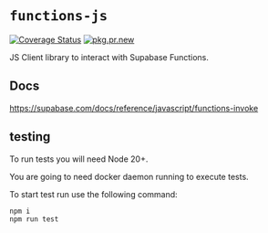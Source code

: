# `functions-js`

[![Coverage Status](https://coveralls.io/repos/github/supabase/functions-js/badge.svg?branch=main)](https://coveralls.io/github/supabase/functions-js?branch=main) [![pkg.pr.new](https://pkg.pr.new/badge/supabase/functions-js)](https://pkg.pr.new/~/supabase/functions-js)


JS Client library to interact with Supabase Functions.

## Docs

<https://supabase.com/docs/reference/javascript/functions-invoke>

## testing

To run tests you will need Node 20+.

You are going to need docker daemon running to execute tests.

To start test run use the following command:

```sh
npm i
npm run test
```
